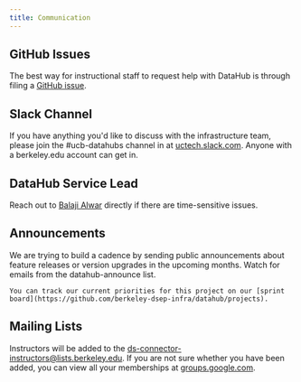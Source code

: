 ```yaml
---
title: Communication
---
```


## GitHub Issues

The best way for instructional staff to request help with DataHub is through filing a [GitHub issue](github.md).

## Slack Channel

If you have anything you'd like to discuss with the infrastructure team, please join the #ucb-datahubs channel in at [uctech.slack.com](http://uctech.slack.com/). Anyone with a berkeley.edu account can get in.

## DataHub Service Lead

Reach out to [Balaji Alwar](mailto:balajialwar@berkeley.edu) directly if there are time-sensitive issues.

## Announcements

We are trying to build a cadence by sending public announcements about feature releases or version upgrades in the upcoming months. Watch for emails from the datahub-announce list.

```{tip}
You can track our current priorities for this project on our [sprint board](https://github.com/berkeley-dsep-infra/datahub/projects).
```

## Mailing Lists

Instructors will be added to the [ds-connector-instructors@lists.berkeley.edu](mailto:ds-connector-instructors@lists.berkeley.edu). If you are not sure whether you have been added, you can view all your memberships at [groups.google.com](https://groups.google.com).
